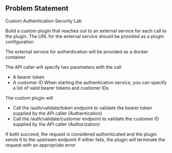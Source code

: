 ## Problem Statement

Custom Authentication Security Lab

Build a  custom plugin that reaches out to an external service for each call to the plugin. The URL for the external service should be provided as a plugin configuration

The external service for authentication will be provided as a docker container

The API caller will specify two parameters with the call
- A bearer token
- A customer ID
When starting the authentication service, you can specify a list of valid bearer tokens and customer IDs

The custom plugin will
- Call the /auth/validate/token endpoint to validate the bearer token supplied by the API caller (Authentication)
- Call the /auth/validate/customer endpoint to validate the customer ID supplied by the API caller (Authorization)

If both succeed, the request is considered authenticated and the plugin sends it to the upstream endpoint
If either fails, the plugin will terminate the request with an appropriate error

